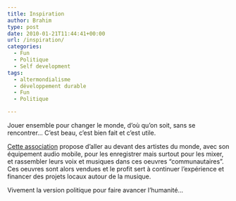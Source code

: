 ```yaml
---
title: Inspiration
author: Brahim
type: post
date: 2010-01-21T11:44:41+00:00
url: /inspiration/
categories:
  - Fun
  - Politique
  - Self development
tags:
  - altermondialisme
  - développement durable
  - Fun
  - Politique

---
```

<p style="text-align: center;">
</p>

Jouer ensemble pour changer le monde, d&#8217;où qu&#8217;on soit, sans se rencontrer&#8230; C&#8217;est beau, c&#8217;est bien fait et c&#8217;est utile.

[Cette association][1] propose d&#8217;aller au devant des artistes du monde, avec son équipement audio mobile, pour les enregistrer mais surtout pour les mixer, et rassembler leurs voix et musiques dans ces oeuvres &#8220;communautaires&#8221;. Ces oeuvres sont alors vendues et le profit sert à continuer l&#8217;expérience et financer des projets locaux autour de la musique.

Vivement la version politique pour faire avancer l&#8217;humanité&#8230;

 [1]: http://www.playingforchange.com/introduction.php?lang=FR "Playing For Change (en anglais)"